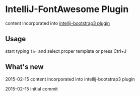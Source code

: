 # IntelliJ-FontAwesome Plugin
content incorporated into [intellij-bootstrap3 plugin](https://github.com/bodiam/intellij-bootstrap3)

## Usage
start typing `fa-` and select proper template
 or
press Ctrl+J

## What's new
2015-02-15 content incorporated into intellij-bootstrap3 plugin

2015-02-15 initial commit
